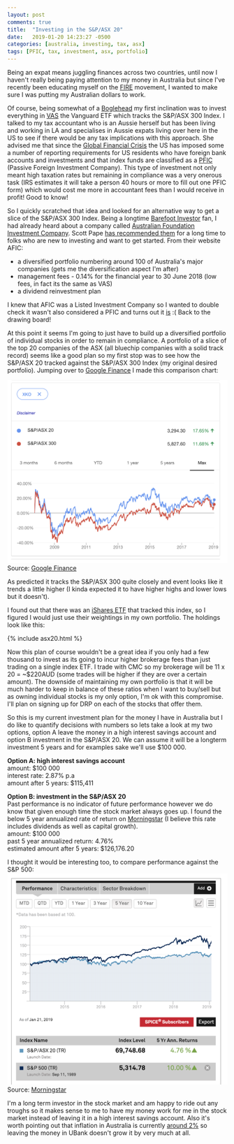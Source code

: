 ```yaml
---
layout: post
comments: true
title:  "Investing in the S&P/ASX 20"
date:   2019-01-20 14:23:27 -0500
categories: [australia, investing, tax, asx]
tags: [PFIC, tax, investment, asx, portfolio]
---
```


Being an expat means juggling finances across two countries, until now I haven't really being paying attention to my money in Australia but since I've recently been educating myself on the [FIRE](https://en.wikipedia.org/wiki/FIRE_movement) movement, I wanted to make sure I was putting my Australian dollars to work.

Of course, being somewhat of a [Boglehead](https://www.bogleheads.org/) my first inclination was to invest everything in [VAS](https://www.vanguardinvestments.com.au/retail/ret/investments/product.html#/fundDetail/etf/portId=8205/?overview) the Vanguard ETF which tracks the S&P/ASX 300 Index. I talked to my tax accountant who is an Aussie herself but has been living and working in LA and specialises in Aussie expats living over here in the US to see if there would be any tax implications with this approach. She advised me that since the [Global Financial Crisis](https://en.wikipedia.org/wiki/Financial_crisis_of_2007%E2%80%932008) the US has imposed some a number of reporting requirements for US residents who have foreign bank accounts and investments and that index funds are classified as a [PFIC](https://thunfinancial.com/home/american-expat-financial-advice-research-articles/why-americans-should-never-ever-own-shares-in-a-non-us-incorporated-mutual-fund/) (Passive Foreign Investment Company). This type of investment not only meant high taxation rates but remaining in compliance was a very onerous task (IRS estimates it will take a person 40 hours or more to fill out one PFIC form) which would cost me more in accountant fees than I would receive in profit! Good to know!

So I quickly scratched that idea and looked for an alternative way to get a slice of the S&P/ASX 300 Index. Being a longtime [Barefoot Investor](https://barefootinvestor.com/) fan, I had already heard about a company called [Australian Foundation Investment Company](http://www.afi.com.au/Investment-performance.aspx). Scott Pape [has recommended them](https://barefootinvestor.com/how-to-invest-guide/listed-investment-companies/) for a long time to folks who are new to investing and want to get started. From their website AFIC:
- a diversified portfolio numbering around 100 of Australia's major companies (gets me the diversification aspect I'm after)
- management fees - 0.14% for the financial year to 30 June 2018 (low fees, in fact its the same as VAS)
- a dividend reinvestment plan

I knew that AFIC was a Listed Investment Company so I wanted to double check it wasn't also considered a PFIC and turns out it [is](https://www.atlaswealth.com.au/big-tax-bills-surfacing-for-expat-clients/) :( Back to the drawing board!

At this point it seems I'm going to just have to build up a diversified portfolio of individual stocks in order to remain in compliance. A portfolio of a slice of the top 20 companies of the ASX (all bluechip companies with a solid track record) seems like a good plan so my first stop was to see how the S&P/ASX 20 tracked against the S&P/ASX 300 Index (my original desired portfolio). Jumping over to [Google Finance](https://www.google.com/search?rlz=1C5CHFA_enUS781US781&tbm=fin&q=INDEXASX:+XTL&stick=H4sIAAAAAAAAAONgecRoyi3w8sc9YSmdSWtOXmNU4-IKzsgvd80rySypFJLgYoOy-KR4uLj0c_UNjJNNqyoLeAA_9trYOgAAAA&biw=1527&bih=762#scso=_e9BFXJPaL8K0_AaC6pDoBg2:0&smids=/m/03gv32v&wptab=COMPARE) I made this comparison chart:

![](/assets/images/ASX20vASX300.png)
Source: [Google Finance](https://www.google.com/search?rlz=1C5CHFA_enUS781US781&tbm=fin&q=INDEXASX:+XTL&stick=H4sIAAAAAAAAAONgecRoyi3w8sc9YSmdSWtOXmNU4-IKzsgvd80rySypFJLgYoOy-KR4uLj0c_UNjJNNqyoLeAA_9trYOgAAAA&biw=1527&bih=762#scso=_e9BFXJPaL8K0_AaC6pDoBg2:0&smids=/m/03gv32v&wptab=COMPARE)

As predicted it tracks the S&P/ASX 300 quite closely and event looks like it trends a little higher (I kinda expected it to have higher highs and lower lows but it doesn't).

I found out that there was an [iShares ETF](https://www.blackrock.com/au/individual/products/251921/ishares-ishares-s-and-p-asx-20-etf?locale=en_AU&switchLocale=y&siteEntryPassthrough=true) that tracked this index, so I figured I would just use their weightings in my own portfolio. The holdings look like this:

{% include asx20.html %}

Now this plan of course wouldn't be a great idea if you only had a few thousand to invest as its going to incur higher brokerage fees than just trading on a single index ETF. I trade with CMC so my brokerage will be 11 x 20 = ~$220AUD (some trades will be higher if they are over a certain amount). The downside of maintaining my own portfolio is that it will be much harder to keep in balance of these ratios when I want to buy/sell but as owning individual stocks is my only option, I'm ok with this compromise. I'll plan on signing up for DRP on each of the stocks that offer them.

So this is my current investment plan for the money I have in Australia but I do like to quantify decisions with numbers so lets take a look at my two options, option A leave the money in a high interest savings account and option B investment in the S&P/ASX 20. We can assume it will be a longterm investment 5 years and for examples sake we'll use $100 000.

**Option A: high interest savings account**  
amount: $100 000  
interest rate: 2.87% p.a  
amount after 5 years: $115,411  

**Option B: investment in the S&P/ASX 20**  
Past performance is no indicator of future performance however we do know that given enough time the stock market always goes up. I found the below 5 year annualized rate of return on [Morningstar](https://us.spindices.com/indices/equity/sp-asx-20) (I believe this rate includes dividends as well as capital growth).  
amount: $100 000  
past 5 year annualized return: 4.76%  
estimated amount after 5 years: $126,176.20  

I thought it would be interesting too, to compare performance against the S&P 500:
![](/assets/images/ASX20vS&P500.png)
Source: [Morningstar](https://us.spindices.com/indices/equity/sp-asx-20)

I'm a long term investor in the stock market and am happy to ride out any troughs so it makes sense to me to have my money work for me in the stock market instead of leaving it in a high interest savings account. Also it's worth pointing out that inflation in Australia is currently [around 2%](https://tradingeconomics.com/australia/inflation-cpi) so leaving the money in UBank doesn't grow it by very much at all.